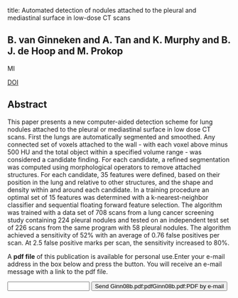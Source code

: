 title: Automated detection of nodules attached to the pleural and mediastinal surface in low-dose CT scans

## B. van Ginneken and A. Tan and K. Murphy and B. J. de Hoop and M. Prokop
MI

<a href="https://doi.org/10.1117/12.772298">DOI</a>

## Abstract
This paper presents a new computer-aided detection scheme for lung nodules attached to the pleural or mediastinal surface in low dose CT scans. First the lungs are automatically segmented and smoothed. Any connected set of voxels attached to the wall - with each voxel above minus 500 HU and the total object within a specified volume range - was considered a candidate finding. For each candidate, a refined segmentation was computed using morphological operators to remove attached structures. For each candidate, 35 features were defined, based on their position in the lung and relative to other structures, and the shape and density within and around each candidate. In a training procedure an optimal set of 15 features was determined with a k-nearest-neighbor classifier and sequential floating forward feature selection. The algorithm was trained with a data set of 708 scans from a lung cancer screening study containing 224 pleural nodules and tested on an independent test set of 226 scans from the same program with 58 pleural nodules. The algorithm achieved a sensitivity of 52% with an average of 0.76 false positives per scan. At 2.5 false positive marks per scan, the sensitivity increased to 80%.

A <b>pdf file</b> of this publication is available for personal use.Enter your e-mail address in the box below and press the button. You will receive an e-mail message with a link to the pdf file.
<form action="sender.php">  <input type="text" name="email">  <input type="submit" value="Send Ginn08b.pdf:pdfGinn08b.pdf:PDF by e-mail"></form>